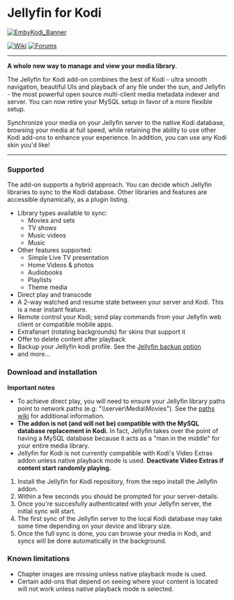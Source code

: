 # Jellyfin for Kodi

[![EmbyKodi_Banner](https://raw.githubusercontent.com/jellyfin/jellyfin-ux/master/branding/SVG/banner-logo-solid.svg)](https://www.reddit.com/r/jellyfin/)

[![Wiki](https://img.shields.io/badge/get%20started-wiki-brightgreen.svg)](https://github.com/CodingForVega/plugin.video.emby/wiki) 
[![Forums](https://img.shields.io/badge/report%20issues-forums-3960C1.svg)](https://www.reddit.com/r/jellyfin/)
<!--[![Donate](https://img.shields.io/badge/donate-kofi-blue.svg)](https://ko-fi.com/A5354BI)-->
<!--[![Emby](https://img.shields.io/badge/server-emby-52b54b.svg)](https://github.com/jellyfin/jellyfin)-->
___
**A whole new way to manage and view your media library.**

The Jellyfin for Kodi add-on combines the best of Kodi - ultra smooth navigation, beautiful UIs and playback of any file under the sun, and Jellyfin - the most powerful open source multi-client media metadata indexer and server. You can now retire your MySQL setup in favor of a more flexible setup.

Synchronize your media on your Jellyfin server to the native Kodi database, browsing your media at full speed, while retaining the ability to use other Kodi add-ons to enhance your experience. In addition, you can use any Kodi skin you'd like!
___

### Supported

The add-on supports a hybrid approach. You can decide which Jellyfin libraries to sync to the Kodi database. Other libraries and features are accessible dynamically, as a plugin listing.
- Library types available to sync:
  + Movies and sets
  + TV shows
  + Music videos
  + Music
- Other features supported:
  + Simple Live TV presentation
  + Home Videos & photos
  + Audiobooks
  + Playlists
  + Theme media
- Direct play and transcode
- A 2-way watched and resume state between your server and Kodi. This is a near instant feature.
- Remote control your Kodi; send play commands from your Jellyfin web client or <!--Jellyfin-mobile-coming-soon--> compatible mobile apps.
- Extrafanart (rotating backgrounds) for skins that support it
- Offer to delete content after playback
- Backup your Jellyfin kodi profile. See the [Jellyfin backup option](https://github.com/CodingForVega/plugin.video.emby/wiki/Create-and-restore-from-backup)
- and more...

### Download and installation
**Important notes**
- To achieve direct play, you will need to ensure your Jellyfin library paths point to network paths (e.g: "\\\\server\Media\Movies"). See the [paths wiki](https://github.com/CodingForVega/plugin.video.emby/wiki/Optional-Network-Paths) for additional information.
- **The addon is not (and will not be) compatible with the MySQL database replacement in Kodi.** In fact, Jellyfin takes over the point of having a MySQL database because it acts as a "man in the middle" for your entire media library.
- Jellyfin for Kodi is not currently compatible with Kodi's Video Extras addon unless native playback mode is used. **Deactivate Video Extras if content start randomly playing.**

<!--View this short [Youtube video](https://youtu.be/IaecDPcXI3I?t=119) to give you a better idea of the general process.-->

1. Install the Jellyfin for Kodi repository, from the repo install the Jellyfin addon.
2. Within a few seconds you should be prompted for your server-details.
3. Once you're succesfully authenticated with your Jellyfin server, the initial sync will start. 
4. The first sync of the Jellyfin server to the local Kodi database may take some time depending on your device and library size.
5. Once the full sync is done, you can browse your media in Kodi, and syncs will be done automatically in the background.

### Known limitations
- Chapter images are missing unless native playback mode is used.
- Certain add-ons that depend on seeing where your content is located will not work unless native playback mode is selected.



